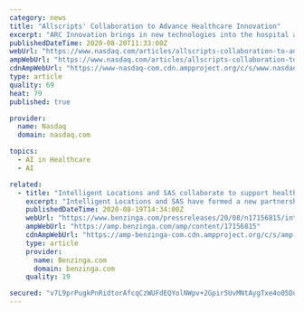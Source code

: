 ```yaml
---
category: news
title: "Allscripts' Collaboration to Advance Healthcare Innovation"
excerpt: "ARC Innovation brings in new technologies into the hospital and community healthcare ecosystem to further enhance patient care. Moreover, it aids data fluidity and integration between innovators, scientists,"
publishedDateTime: 2020-08-20T11:33:00Z
webUrl: "https://www.nasdaq.com/articles/allscripts-collaboration-to-advance-healthcare-innovation-2020-08-20"
ampWebUrl: "https://www.nasdaq.com/articles/allscripts-collaboration-to-advance-healthcare-innovation-2020-08-20?amp"
cdnAmpWebUrl: "https://www-nasdaq-com.cdn.ampproject.org/c/s/www.nasdaq.com/articles/allscripts-collaboration-to-advance-healthcare-innovation-2020-08-20?amp"
type: article
quality: 69
heat: 79
published: true

provider:
  name: Nasdaq
  domain: nasdaq.com

topics:
  - AI in Healthcare
  - AI

related:
  - title: "Intelligent Locations and SAS collaborate to support healthcare organizations' IoT and contact tracing efforts"
    excerpt: "Intelligent Locations and SAS have formed a new partnership that gives healthcare organizations access to industry ... organizations will be able to accelerate the use of machine learning and artificial intelligence (AI) technologies in ways that super ..."
    publishedDateTime: 2020-08-19T14:34:00Z
    webUrl: "https://www.benzinga.com/pressreleases/20/08/n17156815/intelligent-locations-and-sas-collaborate-to-support-healthcare-organizations-iot-and-contact-trac"
    ampWebUrl: "https://amp.benzinga.com/amp/content/17156815"
    cdnAmpWebUrl: "https://amp-benzinga-com.cdn.ampproject.org/c/s/amp.benzinga.com/amp/content/17156815"
    type: article
    provider:
      name: Benzinga.com
      domain: benzinga.com
    quality: 19

secured: "v7L9prPugkPnRidtorAfcqCzWUFdEQYolNWpv+2Gpir5UvMNtAygTxe4o05Du6qsT3b6qWis1HKLTDkz/IdMi/u87GTNLBOk0nizXcLRHVWfiCvpp2/9eS42dWrZCsUmzDcrOXC0oUxq07qpLyZpV9Iny5wCa0FSHoPGVsYlEziAM6eCz1n+YPVVhGtgwbvbjerMtmeCOJeExVDprRmejqvpijXCcnbaXYVdIo+1mBRFxO8sztX4lpLdSXo89O9t/p72TZhpmi1VuUhN+KfNUBLiVfvvYQyddAIc83vS8TQwt0okAN7pRY+qaFTxpu+hMdIAuI44YOE+RkvR713ecw==;aUnACSdecIfI53+Ho5YyJg=="
---
```


